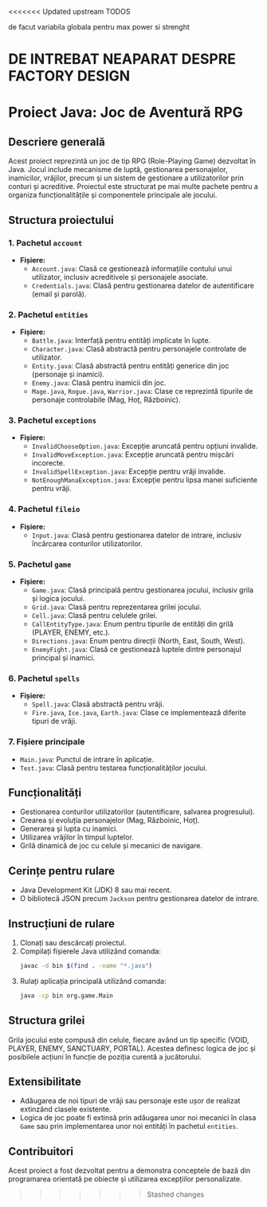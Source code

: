 <<<<<<< Updated upstream
TODOS

de facut variabila globala pentru max power si strenght

DE INTREBAT NEAPARAT DESPRE FACTORY DESIGN
=======
# Proiect Java: Joc de Aventură RPG

## Descriere generală
Acest proiect reprezintă un joc de tip RPG (Role-Playing Game) dezvoltat în Java. Jocul include mecanisme de luptă, gestionarea personajelor, inamicilor, vrăjilor, precum și un sistem de gestionare a utilizatorilor prin conturi și acreditive. Proiectul este structurat pe mai multe pachete pentru a organiza funcționalitățile și componentele principale ale jocului.

## Structura proiectului

### 1. Pachetul `account`
- **Fișiere:**
    - `Account.java`: Clasă ce gestionează informațiile contului unui utilizator, inclusiv acreditivele și personajele asociate.
    - `Credentials.java`: Clasă pentru gestionarea datelor de autentificare (email și parolă).

### 2. Pachetul `entities`
- **Fișiere:**
    - `Battle.java`: Interfață pentru entități implicate în lupte.
    - `Character.java`: Clasă abstractă pentru personajele controlate de utilizator.
    - `Entity.java`: Clasă abstractă pentru entități generice din joc (personaje și inamici).
    - `Enemy.java`: Clasă pentru inamicii din joc.
    - `Mage.java`, `Rogue.java`, `Warrior.java`: Clase ce reprezintă tipurile de personaje controlabile (Mag, Hoț, Războinic).

### 3. Pachetul `exceptions`
- **Fișiere:**
    - `InvalidChooseOption.java`: Excepție aruncată pentru opțiuni invalide.
    - `InvalidMoveException.java`: Excepție aruncată pentru mișcări incorecte.
    - `InvalidSpellException.java`: Excepție pentru vrăji invalide.
    - `NotEnoughManaException.java`: Excepție pentru lipsa manei suficiente pentru vrăji.

### 4. Pachetul `fileio`
- **Fișiere:**
    - `Input.java`: Clasă pentru gestionarea datelor de intrare, inclusiv încărcarea conturilor utilizatorilor.

### 5. Pachetul `game`
- **Fișiere:**
    - `Game.java`: Clasă principală pentru gestionarea jocului, inclusiv grila și logica jocului.
    - `Grid.java`: Clasă pentru reprezentarea grilei jocului.
    - `Cell.java`: Clasă pentru celulele grilei.
    - `CallEntityType.java`: Enum pentru tipurile de entități din grilă (PLAYER, ENEMY, etc.).
    - `Directions.java`: Enum pentru direcții (North, East, South, West).
    - `EnemyFight.java`: Clasă ce gestionează luptele dintre personajul principal și inamici.

### 6. Pachetul `spells`
- **Fișiere:**
    - `Spell.java`: Clasă abstractă pentru vrăji.
    - `Fire.java`, `Ice.java`, `Earth.java`: Clase ce implementează diferite tipuri de vrăji.

### 7. Fișiere principale
- `Main.java`: Punctul de intrare în aplicație.
- `Test.java`: Clasă pentru testarea funcționalităților jocului.

## Funcționalități
- Gestionarea conturilor utilizatorilor (autentificare, salvarea progresului).
- Crearea și evoluția personajelor (Mag, Războinic, Hoț).
- Generarea și lupta cu inamici.
- Utilizarea vrăjilor în timpul luptelor.
- Grilă dinamică de joc cu celule și mecanici de navigare.

## Cerințe pentru rulare
- Java Development Kit (JDK) 8 sau mai recent.
- O bibliotecă JSON precum `Jackson` pentru gestionarea datelor de intrare.

## Instrucțiuni de rulare
1. Clonați sau descărcați proiectul.
2. Compilați fișierele Java utilizând comanda:
   ```bash
   javac -d bin $(find . -name "*.java")
   ```
3. Rulați aplicația principală utilizând comanda:
   ```bash
   java -cp bin org.game.Main
   ```

## Structura grilei
Grila jocului este compusă din celule, fiecare având un tip specific (VOID, PLAYER, ENEMY, SANCTUARY, PORTAL). Acestea definesc logica de joc și posibilele acțiuni în funcție de poziția curentă a jucătorului.

## Extensibilitate
- Adăugarea de noi tipuri de vrăji sau personaje este ușor de realizat extinzând clasele existente.
- Logica de joc poate fi extinsă prin adăugarea unor noi mecanici în clasa `Game` sau prin implementarea unor noi entități în pachetul `entities`.

## Contribuitori
Acest proiect a fost dezvoltat pentru a demonstra conceptele de bază din programarea orientată pe obiecte și utilizarea excepțiilor personalizate.
>>>>>>> Stashed changes
